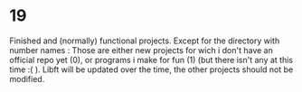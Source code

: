 # 19

Finished and (normally) functional projects. Except for the directory with number names : Those are either new projects for wich i don't have an official repo yet (0), or programs i make for fun (1) (but there isn't any at this time :( ).
Libft will be updated over the time, the other projects should not be modified.
